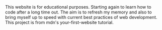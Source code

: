 This website is for educational purposes. 
Starting again to learn how to code after a long time out.
The aim is to refresh my memory and also to bring myself up to speed with current
best practices of web development.
This project is from mdn's your-first-website tutorial.
